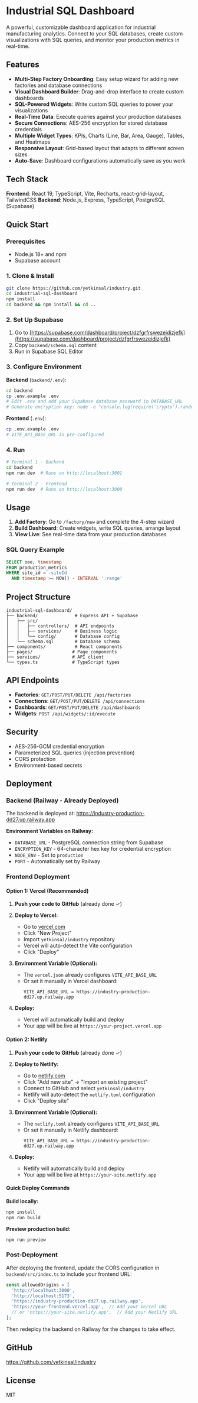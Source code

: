 # Industrial SQL Dashboard

A powerful, customizable dashboard application for industrial manufacturing analytics. Connect to your SQL databases, create custom visualizations with SQL queries, and monitor your production metrics in real-time.

## Features

- **Multi-Step Factory Onboarding**: Easy setup wizard for adding new factories and database connections
- **Visual Dashboard Builder**: Drag-and-drop interface to create custom dashboards
- **SQL-Powered Widgets**: Write custom SQL queries to power your visualizations
- **Real-Time Data**: Execute queries against your production databases
- **Secure Connections**: AES-256 encryption for stored database credentials
- **Multiple Widget Types**: KPIs, Charts (Line, Bar, Area, Gauge), Tables, and Heatmaps
- **Responsive Layout**: Grid-based layout that adapts to different screen sizes
- **Auto-Save**: Dashboard configurations automatically save as you work

## Tech Stack

**Frontend**: React 19, TypeScript, Vite, Recharts, react-grid-layout, TailwindCSS
**Backend**: Node.js, Express, TypeScript, PostgreSQL (Supabase)

## Quick Start

### Prerequisites

- Node.js 18+ and npm
- Supabase account

### 1. Clone & Install

```bash
git clone https://github.com/yetkinsal/industry.git
cd industrial-sql-dashboard
npm install
cd backend && npm install && cd ..
```

### 2. Set Up Supabase

1. Go to [https://supabase.com/dashboard/project/dzfgrfrswezeidizjefk](https://supabase.com/dashboard/project/dzfgrfrswezeidizjefk)
2. Copy `backend/schema.sql` content
3. Run in Supabase SQL Editor

### 3. Configure Environment

**Backend** (`backend/.env`):
```bash
cd backend
cp .env.example .env
# Edit .env and add your Supabase database password in DATABASE_URL
# Generate encryption key: node -e "console.log(require('crypto').randomBytes(32).toString('hex'))"
```

**Frontend** (`.env`):
```bash
cp .env.example .env
# VITE_API_BASE_URL is pre-configured
```

### 4. Run

```bash
# Terminal 1 - Backend
cd backend
npm run dev  # Runs on http://localhost:3001

# Terminal 2 - Frontend
npm run dev  # Runs on http://localhost:3000
```

## Usage

1. **Add Factory**: Go to `/factory/new` and complete the 4-step wizard
2. **Build Dashboard**: Create widgets, write SQL queries, arrange layout
3. **View Live**: See real-time data from your production databases

### SQL Query Example
```sql
SELECT oee, timestamp
FROM production_metrics
WHERE site_id = :siteId
  AND timestamp >= NOW() - INTERVAL ':range'
```

## Project Structure

```
industrial-sql-dashboard/
├── backend/              # Express API + Supabase
│   ├── src/
│   │   ├── controllers/  # API endpoints
│   │   ├── services/     # Business logic
│   │   └── config/       # Database config
│   └── schema.sql        # Database schema
├── components/           # React components
├── pages/               # Page components
├── services/            # API client
└── types.ts             # TypeScript types
```

## API Endpoints

- **Factories**: `GET/POST/PUT/DELETE /api/factories`
- **Connections**: `GET/POST/PUT/DELETE /api/connections`
- **Dashboards**: `GET/POST/PUT/DELETE /api/dashboards`
- **Widgets**: `POST /api/widgets/:id/execute`

## Security

- AES-256-GCM credential encryption
- Parameterized SQL queries (injection prevention)
- CORS protection
- Environment-based secrets

## Deployment

### Backend (Railway - Already Deployed)

The backend is deployed at: https://industry-production-dd27.up.railway.app

**Environment Variables on Railway:**
- `DATABASE_URL` - PostgreSQL connection string from Supabase
- `ENCRYPTION_KEY` - 64-character hex key for credential encryption
- `NODE_ENV` - Set to `production`
- `PORT` - Automatically set by Railway

### Frontend Deployment

#### Option 1: Vercel (Recommended)

1. **Push your code to GitHub** (already done ✓)

2. **Deploy to Vercel:**
   - Go to [vercel.com](https://vercel.com)
   - Click "New Project"
   - Import `yetkinsal/industry` repository
   - Vercel will auto-detect the Vite configuration
   - Click "Deploy"

3. **Environment Variable (Optional):**
   - The `vercel.json` already configures `VITE_API_BASE_URL`
   - Or set it manually in Vercel dashboard:
     ```
     VITE_API_BASE_URL = https://industry-production-dd27.up.railway.app
     ```

4. **Deploy:**
   - Vercel will automatically build and deploy
   - Your app will be live at `https://your-project.vercel.app`

#### Option 2: Netlify

1. **Push your code to GitHub** (already done ✓)

2. **Deploy to Netlify:**
   - Go to [netlify.com](https://netlify.com)
   - Click "Add new site" → "Import an existing project"
   - Connect to GitHub and select `yetkinsal/industry`
   - Netlify will auto-detect the `netlify.toml` configuration
   - Click "Deploy site"

3. **Environment Variable (Optional):**
   - The `netlify.toml` already configures `VITE_API_BASE_URL`
   - Or set it manually in Netlify dashboard:
     ```
     VITE_API_BASE_URL = https://industry-production-dd27.up.railway.app
     ```

4. **Deploy:**
   - Netlify will automatically build and deploy
   - Your app will be live at `https://your-site.netlify.app`

#### Quick Deploy Commands

**Build locally:**
```bash
npm install
npm run build
```

**Preview production build:**
```bash
npm run preview
```

### Post-Deployment

After deploying the frontend, update the CORS configuration in `backend/src/index.ts` to include your frontend URL:

```typescript
const allowedOrigins = [
  'http://localhost:3000',
  'http://localhost:5173',
  'https://industry-production-dd27.up.railway.app',
  'https://your-frontend.vercel.app',  // Add your Vercel URL
  // or 'https://your-site.netlify.app',  // Add your Netlify URL
];
```

Then redeploy the backend on Railway for the changes to take effect.

## GitHub
https://github.com/yetkinsal/industry

## License
MIT
